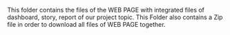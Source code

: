 This folder contains the files of the WEB PAGE with integrated files of dashboard, story, report of our project topic.
This Folder also contains a Zip file in order to download all files of WEB PAGE together. 

